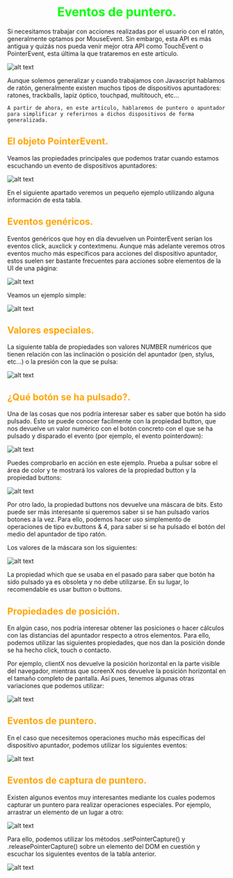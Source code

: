 # <span style="color:lime"><center>Eventos de puntero.</center></span>

Si necesitamos trabajar con acciones realizadas por el usuario con el ratón, generalmente optamos por MouseEvent. Sin embargo, esta API es más antigua y quizás nos pueda venir mejor otra API como TouchEvent o PointerEvent, esta última la que trataremos en este artículo.

![alt text](image.png)

Aunque solemos generalizar y cuando trabajamos con Javascript hablamos de ratón, generalmente existen muchos tipos de dispositivos apuntadores: ratones, trackballs, lapiz óptico, touchpad, multitouch, etc...

    A partir de ahora, en este artículo, hablaremos de puntero o apuntador para simplificar y referirnos a dichos dispositivos de forma generalizada.

## <span style="color:orange">El objeto PointerEvent.</span>
Veamos las propiedades principales que podemos tratar cuando estamos escuchando un evento de dispositivos apuntadores:

![alt text](image-1.png)

En el siguiente apartado veremos un pequeño ejemplo utilizando alguna información de esta tabla.

## <span style="color:orange">Eventos genéricos.</span>
Eventos genéricos que hoy en día devuelven un PointerEvent serían los eventos click, auxclick y contextmenu. Aunque más adelante veremos otros eventos mucho más específicos para acciones del dispositivo apuntador, estos suelen ser bastante frecuentes para acciones sobre elementos de la UI de una página:

![alt text](image-2.png)

Veamos un ejemplo simple:

![alt text](image-3.png)

## <span style="color:orange">Valores especiales.</span>
La siguiente tabla de propiedades son valores NUMBER numéricos que tienen relación con las inclinación o posición del apuntador (pen, stylus, etc...) o la presión con la que se pulsa:

![alt text](image-4.png)

## <span style="color:orange">¿Qué botón se ha pulsado?.</span>
Una de las cosas que nos podría interesar saber es saber que botón ha sido pulsado. Esto se puede conocer facilmente con la propiedad button, que nos devuelve un valor numérico con el botón concreto con el que se ha pulsado y disparado el evento (por ejemplo, el evento pointerdown):

![alt text](image-5.png)

Puedes comprobarlo en acción en este ejemplo. Prueba a pulsar sobre el área de color y te mostrará los valores de la propiedad button y la propiedad buttons:

![alt text](image-6.png)

Por otro lado, la propiedad buttons nos devuelve una máscara de bits. Esto puede ser más interesante si queremos saber si se han pulsado varios botones a la vez. Para ello, podemos hacer uso simplemento de operaciones de tipo ev.buttons & 4, para saber si se ha pulsado el botón del medio del apuntador de tipo ratón.

Los valores de la máscara son los siguientes:

![alt text](image-7.png)

La propiedad which que se usaba en el pasado para saber que botón ha sido pulsado ya es obsoleta y no debe utilizarse. En su lugar, lo recomendable es usar button o buttons.

## <span style="color:orange">Propiedades de posición.</span>
En algún caso, nos podría interesar obtener las posiciones o hacer cálculos con las distancias del apuntador respecto a otros elementos. Para ello, podemos utilizar las siguientes propiedades, que nos dan la posición donde se ha hecho click, touch o contacto.

Por ejemplo, clientX nos devuelve la posición horizontal en la parte visible del navegador, mientras que screenX nos devuelve la posición horizontal en el tamaño completo de pantalla. Así pues, tenemos algunas otras variaciones que podemos utilizar:

![alt text](image-8.png)

## <span style="color:orange">Eventos de puntero.</span>
En el caso que necesitemos operaciones mucho más específicas del dispositivo apuntador, podemos utilizar los siguientes eventos:

![alt text](image-9.png)

## <span style="color:orange">Eventos de captura de puntero.</span>
Existen algunos eventos muy interesantes mediante los cuales podemos capturar un puntero para realizar operaciones especiales. Por ejemplo, arrastrar un elemento de un lugar a otro:

![alt text](image-10.png)

Para ello, podemos utilizar los métodos .setPointerCapture() y .releasePointerCapture() sobre un elemento del DOM en cuestión y escuchar los siguientes eventos de la tabla anterior.

![alt text](image-11.png)


